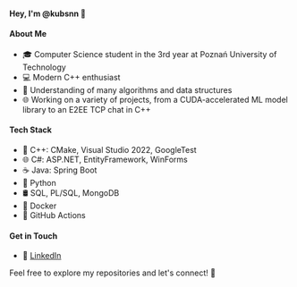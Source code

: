 #### Hey, I'm @kubsnn 👋

#### About Me
- 🎓 Computer Science student in the 3rd year at Poznań University of Technology
- 💻 Modern C++ enthusiast
- 🧠 Understanding of many algorithms and data structures
- 🌐 Working on a variety of projects, from a CUDA-accelerated ML model library to an E2EE TCP chat in C++

#### Tech Stack
- 🚀 C++: CMake, Visual Studio 2022, GoogleTest
- 🌐 C#: ASP.NET, EntityFramework, WinForms
- ☕ Java: Spring Boot
- 🐍 Python
- 🛢️ SQL, PL/SQL, MongoDB
- 🐳 Docker
- 🤖 GitHub Actions

#### Get in Touch
- 💬 [LinkedIn](https://www.linkedin.com/in/jakub-aszyk-16080522a/)

Feel free to explore my repositories and let's connect! 🚀
